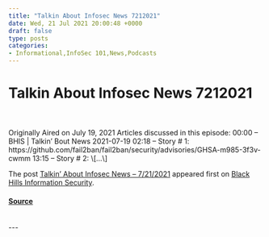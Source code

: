 ```yaml
---
title: "Talkin About Infosec News 7212021"
date: Wed, 21 Jul 2021 20:00:48 +0000
draft: false
type: posts
categories: 
- Informational,InfoSec 101,News,Podcasts
---
```

# Talkin About Infosec News 7212021

<br/>

<br/>
Originally Aired on July 19, 2021 Articles discussed in this episode: 00:00 – BHIS | Talkin’ Bout News 2021-07-19 02:18 – Story # 1: https://github.com/fail2ban/fail2ban/security/advisories/GHSA-m985-3f3v-cwmm 13:15 – Story # 2: \[…\]

The post [Talkin’ About Infosec News – 7/21/2021](https://www.blackhillsinfosec.com/talkin-about-infosec-news-7-21-2021/) appeared first on [Black Hills Information Security](https://www.blackhillsinfosec.com).

#### [Source](https://www.blackhillsinfosec.com/talkin-about-infosec-news-7-21-2021/)

<br/>
---
